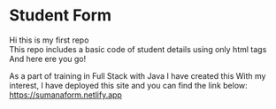 # Student Form

Hi this is my first repo <br>
This repo includes a basic code of student details using only html tags<br>
And here ere you go!

As a part of training in Full Stack with Java I have created this
With my interest, I have deployed this site and you can find the link below: <br>
https://sumanaform.netlify.app
